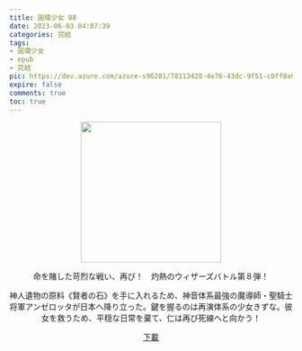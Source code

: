 ```yaml
---
title: 圓環少女 08
date: 2023-06-03 04:07:39
categories: 完結
tags:
- 圓環少女
- epub
- 完結
pic: https://dev.azure.com/azure-s96281/78113428-4e76-43dc-9f51-c0ff8a913055/_apis/git/repositories/a379171b-de46-4c10-9b0d-00da23959885/items?path=/Epub%20Cover/%E5%9C%93%E7%92%B0%E5%B0%91%E5%A5%B3-08.png&versionDescriptor%5BversionOptions%5D=0&versionDescriptor%5BversionType%5D=0&versionDescriptor%5Bversion%5D=main&resolveLfs=true&%24format=octetStream&api-version=5.0
expire: false
comments: true
toc: true
---
```


<div style="text-align:center" class="kratos-post-content">

<img width="250px" src="https://dev.azure.com/azure-s96281/78113428-4e76-43dc-9f51-c0ff8a913055/_apis/git/repositories/a379171b-de46-4c10-9b0d-00da23959885/items?path=/Epub%20Cover/%E5%9C%93%E7%92%B0%E5%B0%91%E5%A5%B3-08.png&versionDescriptor%5BversionOptions%5D=0&versionDescriptor%5BversionType%5D=0&versionDescriptor%5Bversion%5D=main&resolveLfs=true&%24format=octetStream&api-version=5.0">

<p>
命を賭した苛烈な戦い、再び！　灼熱のウィザーズバトル第８弾！

神人遺物の原料《賢者の石》を手に入れるため、神音体系最強の魔導師・聖騎士将軍アンゼロッタが日本へ降り立った。鍵を握るのは再演体系の少女きずな。彼女を救うため、平穏な日常を棄て、仁は再び死線へと向かう！
</p>

<p>
<a href="https://epubdatabase.azurewebsites.net/EBOOKS/EPUB/完結/圓環少女/%E5%9C%93%E7%92%B0%E5%B0%91%E5%A5%B3%2008%20%E8%83%8C%E5%8F%9B%E7%9A%84%E5%A4%A9%E5%B9%B3.epub?download=1">下載</a>
</p>

</div>
